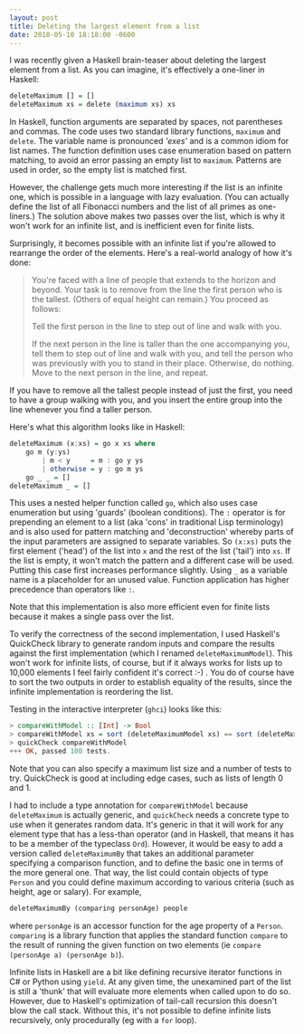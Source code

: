 ```yaml
---
layout: post
title: Deleting the largest element from a list
date: 2018-05-10 18:18:00 -0600
---
```

I was recently given a Haskell brain-teaser about deleting the largest element from a list. As you can imagine, it's effectively a one-liner in Haskell:

```haskell {.numberLines}
deleteMaximum [] = []
deleteMaximum xs = delete (maximum xs) xs
```

In Haskell, function arguments are separated by spaces, not parentheses and commas. The code uses two standard library functions, `maximum` and `delete`. The variable name is pronounced *'exes'* and is a common idiom for list names. The function definition uses case enumeration based on pattern matching, to avoid an error passing an empty list to `maximum`. Patterns are used in order, so the empty list is matched first.

However, the challenge gets much more interesting if the list is an infinite one, which is possible in a language with lazy evaluation. (You can actually define the list of all Fibonacci numbers and the list of all primes as one-liners.) The solution above makes two passes over the list, which is why it won't work for an infinite list, and is inefficient even for finite lists.

Surprisingly, it becomes possible with an infinite list if you're allowed to rearrange the order of the elements. Here's a real-world analogy of how it's done:

> You're faced with a line of people that extends to the horizon and beyond. Your task is to remove from the line the first person who is the tallest. (Others of equal height can remain.) You proceed as follows:
>
> Tell the first person in the line to step out of line and walk with you.
>
> If the next person in the line is taller than the one accompanying you, tell them to step out of line and walk with you, and tell the person who was previously with you to stand in their place. Otherwise, do nothing. Move to the next person in the line, and repeat.

If you have to remove all the tallest people instead of just the first, you need to have a group walking with you, and you insert the entire group into the line whenever you find a taller person.

Here's what this algorithm looks like in Haskell:

```haskell {.numberLines}
deleteMaximum (x:xs) = go x xs where
    go m (y:ys)
        | m < y     = m : go y ys
        | otherwise = y : go m ys
    go _ _ = []
deleteMaximum _ = []
```

This uses a nested helper function called `go`, which also uses case enumeration but using 'guards' (boolean conditions). The `:` operator is for prepending an element to a list (aka 'cons' in traditional Lisp terminology) and is also used for pattern matching and 'deconstruction' whereby parts of the input parameters are assigned to separate variables. So `(x:xs)` puts the first element ('head') of the list into `x` and the rest of the list ('tail') into `xs`. If the list is empty, it won't match the pattern and a different case will be used. Putting this case first increases performance slightly. Using `_` as a variable name is a placeholder for an unused value. Function application has higher precedence than operators like `:`.

Note that this implementation is also more efficient even for finite lists because it makes a single pass over the list.

To verify the correctness of the second implementation, I used Haskell's QuickCheck library to generate random inputs and compare the results against the first implementation (which I renamed `deleteMaximumModel`). This won't work for infinite lists, of course, but if it always works for lists up to 10,000 elements I feel fairly confident it's correct :-) . You do of course have to sort the two outputs in order to establish equality of the results, since the infinite implementation is reordering the list.

Testing in the interactive interpreter (`ghci`) looks like this:

```haskell {.numberLines}
> compareWithModel :: [Int] -> Bool
> compareWithModel xs = sort (deleteMaximumModel xs) == sort (deleteMaximum xs)
> quickCheck compareWithModel
+++ OK, passed 100 tests.
```

Note that you can also specify a maximum list size and a number of tests to try. QuickCheck is good at including edge cases, such as lists of length 0 and 1.

I had to include a type annotation for `compareWithModel` because `deleteMaximum` is actually generic, and `quickCheck` needs a concrete type to use when it generates random data. It's generic in that it will work for any element type that has a less-than operator (and in Haskell, that means it has to be a member of the typeclass `Ord`). However, it would be easy to add a version called `deleteMaximumBy` that takes an additional parameter specifying a comparison function, and to define the basic one in terms of the more general one. That way, the list could contain objects of type `Person` and you could define maximum according to various criteria (such as height, age or salary). For example,

```haskell {.numberLines}
deleteMaximumBy (comparing personAge) people
```

where `personAge` is an accessor function for the age property of a `Person`. `comparing` is a library function that applies the standard function `compare` to the result of running the given function on two elements (ie `compare (personAge a) (personAge b)`).

Infinite lists in Haskell are a bit like defining recursive iterator functions in C# or Python using `yield`. At any given time, the unexamined part of the list is still a 'thunk' that will evaluate more elements when called upon to do so. However, due to Haskell's optimization of tail-call recursion this doesn't blow the call stack. Without this, it's not possible to define infinite lists recursively, only procedurally (eg with a `for` loop).
